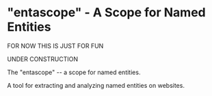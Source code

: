 # "entascope" - A Scope for Named Entities

FOR NOW THIS IS JUST FOR FUN

UNDER CONSTRUCTION 

The "entascope" -- a scope for named entities.


A tool for extracting and analyzing named entities on websites. 
